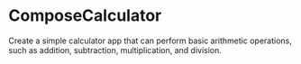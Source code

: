 # ComposeCalculator
Create a simple calculator app that can perform basic arithmetic operations, such as addition, subtraction, multiplication, and division.
